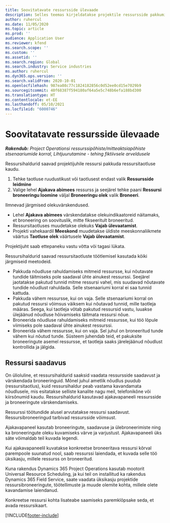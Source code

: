 ```yaml
---
title: Soovitatavate ressursside ülevaade
description: Selles teemas kirjeldatakse projektile ressursside pakkumist.
author: ruhercul
ms.date: 11/05/2020
ms.topic: article
ms.prod: ''
audience: Application User
ms.reviewer: kfend
ms.search.scope: ''
ms.custom: ''
ms.assetid: ''
ms.search.region: Global
ms.search.industry: Service industries
ms.author: ruhercul
ms.dyn365.ops.version: ''
ms.search.validFrom: 2020-10-01
ms.openlocfilehash: 987ea08c77c1824182856c0d52ee0cd15e7029b9
ms.sourcegitcommit: 40f68387f594180af64a5e5c748b6efa188bd300
ms.translationtype: HT
ms.contentlocale: et-EE
ms.lasthandoff: 05/10/2021
ms.locfileid: "6000746"
---
```

# <a name="review-proposed-resources"></a>Soovitatavate ressursside ülevaade

_**Rakendub:** Project Operationsi ressurssipõhiste/mitteaktsiapõhiste stsenaariumide korral,  Lihtjuurutamine - tehing fiktiivsele arveldusele_

Ressursihaldurid saavad projektijuhile ressursi pakkuda ressursitaotluse kaudu.

1. Tehke taotluse ruudustikust või taotlusest endast valik **Ressursside leidmine**
2. Valige lehel **Ajakava abimees** ressurss ja seejärel tehke paani **Ressursi broneeringu loomine** väljal **Broneeringu olek** valik **Broneeri**.

Ilmnevad järgmised olekuvärskendused.

- Lehel **Ajakava abimees** värskendatakse olekuindikaatoreid näitamaks, et broneering on soovituslik, mitte fikseeritult broneeritud.
- Ressursitaotluses muudetakse olekuks **Vajab ülevaatamist**.
- Projekti vahekaardil **Meeskond** muudetakse üldiste meeskonnaliikmete väärtus **Taotluse olek** väärtusele **Vajab ülevaatamist**.

Projektijuht saab ettepaneku vastu võtta või tagasi lükata.

Ressursihaldurid saavad ressursitaotluste töötlemisel kasutada kõiki järgmiseid meetodeid.

- Pakkuda nõudluse rahuldamiseks mitmeid ressursse, kui nõutavate tundide täitmiseks pole saadaval ühte ainukest ressurssi. Seejärel jaotatakse pakutud tunnid mitme ressursi vahel, mis suudavad nõutavate tundide nõudlust rahuldada. Selle stsenaariumi korral ei saa tunnid kattuda.
- Pakkuda vähem ressursse, kui on vaja. Selle stsenaariumi korral on pakutud ressursi võimsus väiksem kui nõutavad tunnid, mille taotleja määras. Seega, kui taotleja võtab pakutud ressursid vastu, luuakse ülejäänud nõudluse hõivamiseks täitmata ressursi nõue.
- Broneerida nõudluse rahuldamiseks mitmeid ressursse, kui töö lõpule viimiseks pole saadaval ühte ainukest ressurssi.
- Broneerida vähem ressursse, kui on vaja. Sel juhul on broneeritud tunde vähem kui nõutud tunde. Süsteem juhendab teid, et pakuksite broneeringute asemel ressursse, et taotleja saaks järelejäänud nõudlust kontrollida ja jälgida.

## <a name="resource-availability"></a>Ressursi saadavus

On ülioluline, et ressursihaldurid saaksid vaadata ressursside saadavust ja värskendada broneeringuid. Mõnel juhul ametlik nõudlus puudub (ressursitaotlus), kuid ressursihaldur peab vastama kavandamata nõudlusele, mis esitatakse selliste kanalite nagu meil, telefonikõne või kiirsõnumid kaudu. Ressursihaldurid kasutavad ajakavapaneeli ressursside ja broneeringute värskendamiseks.

Ressurssi töötundide alusel arvutatakse ressursi saadavust. Ressursibroneeringud tarbivad ressursside võimsust.

Ajakavapaneel kasutab broneeringute, saadavuse ja ülebroneerimiste ning ka broneeringute oleku kuvamiseks värve ja varjustust. Ajakavapaneeli üks säte võimaldab teil kuvada legendi.

Kui ajakavapaneelil kuvatakse konkreetse broneeritava ressursi kõrval parempoole suunatud nool, saab ressurssi laiendada, et kuvada selle töö üksikasju, millele ressurss on broneeritud.

Kuna rakendus Dynamics 365 Project Operations kasutab mootorit Universal Resource Scheduling, ja kui teil on installitud ka rakendus Dynamics 365 Field Service, saate vaadata üksikasju projektide ressursibroneeringute, töötellimuste ja muude olemite kohta, millele olete kavandamise laiendanud.

Konkreetse ressursi kohta lisateabe saamiseks paremklõpsake seda, et avada ressursikaart.



[!INCLUDE[footer-include](../includes/footer-banner.md)]
